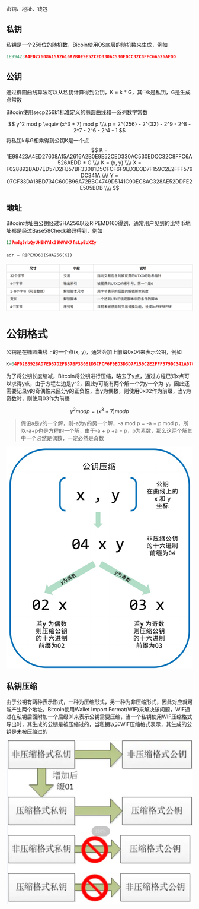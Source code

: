 密钥、地址、钱包

## 私钥

私钥是一个256位的随机数，Bicoin使用OS底层的随机数来生成，例如

```python
1E99423A4ED27608A15A2616A2B0E9E52CED330AC530EDCC32C8FFC6A526AEDD
```

## 公钥

通过椭圆曲线算法可以从私钥计算得到公钥，K = k * G，其中k是私钥，G是生成点常数

Bitcoin使用secp256k1标准定义的椭圆曲线和一系列数字常数      

$$
y^2 mod p \equiv (x^3 + 7) mod p \\\\
p = 2^{256} - 2^{32} - 2^9 - 2^8 - 2^7 - 2^6 - 2^4 - 1
$$
将私钥k与G相乘得到公钥K是一个点
$$
K = 1E99423A4ED27608A15A2616A2B0E9E52CED330AC530EDCC32C8FFC6A526AEDD * G \\\\
K = (x, y) \\\\
X = F028892BAD7ED57D2FB57BF33081D5CFCF6F9ED3D3D7F159C2E2FFF579DC341A \\\\
Y = 07CF33DA18BD734C600B96A72BBC4749D5141C90EC8AC328AE52DDFE2E505BDB \\\\
$$

## 地址

Bitcoin地址由公钥经过SHA256以及RIPEMD160得到，通常用户见到的比特币地址都是经过Base58Check编码得到，例如

```python
1J7mdg5rbQyUHENYdx39WVWK7fsLpEoXZy

adr = RIPEMD60(SHA256(K))
```

![download7](../../img/download7-1645789584402.jpg)

# 公钥格式

公钥是在椭圆曲线上的一个点(x, y)，通常会加上前缀0x04来表示公钥，例如

```python
K=04F028892BAD7ED57D2FB57BF33081D5CFCF6F9ED3D3D7F159C2E2FFF579DC341A07CF33DA18BD734C600B96A72BBC4749D5141C90EC8AC328AE52DDFE2E505BDB
```

为了将公钥长度缩减，Bitcoin将公钥进行压缩，略去了y点，通过方程已知x点可以求得y点，由于方程左边是y^2，因此y可能有两个解一个为y一个为-y，因此还需要记录y的奇偶性来区分y的正负性，当y为偶数，则使用0x02作为前缀，当y为奇数时，则使用03作为前缀

$$
y^2 mod p = (x^3 + 7) mod p
$$


> 假设a是y的一个解，则-a为y的另一个解，-a mod p = -a + p mod p，所以-a+p也是方程的一个解，由于-a + p +a = p，p为素数，那么这两个解其中一个必然是偶数，一定必然是奇数

![download11](../../img/download11.jpg)

## 私钥压缩

由于公钥有两种表示形式，一种为压缩形式，另一种为非压缩形式，因此对应就可能产生两个地址，Bitcoin使用Wallet Import Format(WIF)来解决该问题，WIF通过在私钥后面附加一个后缀01来表示公钥需要压缩，当一个私钥使用WIF压缩格式导出时，其生成的公钥是被压缩过的，当私钥以非WIF压缩格式表示，其生成的公钥是未被压缩过的

![download12](../../img/download12.jpg)

